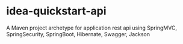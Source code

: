 # idea-quickstart-api
A Maven project archetype for application rest api using SpringMVC, SpringSecurity, SpringBoot, Hibernate, Swagger, Jackson
